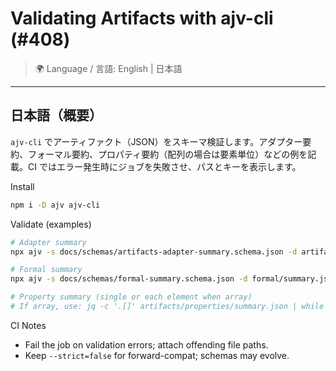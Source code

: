 # Validating Artifacts with ajv-cli (#408)

> 🌍 Language / 言語: English | 日本語

---

## 日本語（概要）

`ajv-cli` でアーティファクト（JSON）をスキーマ検証します。アダプター要約、フォーマル要約、プロパティ要約（配列の場合は要素単位）などの例を記載。CI ではエラー発生時にジョブを失敗させ、パスとキーを表示します。

Install
```bash
npm i -D ajv ajv-cli
```

Validate (examples)
```bash
# Adapter summary
npx ajv -s docs/schemas/artifacts-adapter-summary.schema.json -d artifacts/*/summary.json --strict=false

# Formal summary
npx ajv -s docs/schemas/formal-summary.schema.json -d formal/summary.json --strict=false

# Property summary (single or each element when array)
# If array, use: jq -c '.[]' artifacts/properties/summary.json | while read -r item; do echo "$item" | npx ajv -s docs/schemas/artifacts-properties-summary.schema.json -d /dev/stdin --strict=false; done
```

CI Notes
- Fail the job on validation errors; attach offending file paths.
- Keep `--strict=false` for forward-compat; schemas may evolve.
